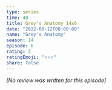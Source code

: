 ```yaml
---
type: series
time: 40
title: Grey's Anatomy 14x6
date: "2022-08-12T00:00:00"
name: "Grey's Anatomy"
season: 14
episode: 6
rating: 3
ratingEmoji: "⭐️⭐️⭐️"
share: false
---
```


*[No review was written for this episode]*